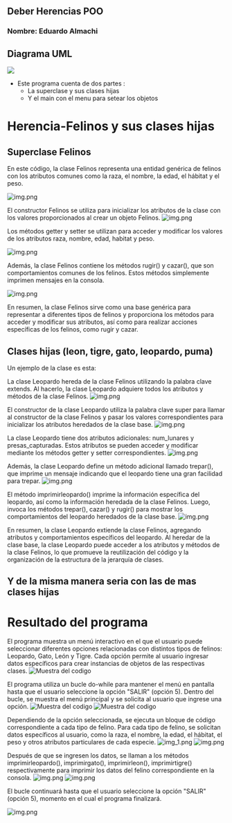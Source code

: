 ## Deber Herencias POO

### Nombre: Eduardo Almachi

## Diagrama UML

![](imagenesreadme/UML.png)

- Este programa cuenta de dos partes :
    - La superclase y sus clases hijas
    - Y el main con el menu para setear los objetos

# Herencia-Felinos y sus clases hijas
## Superclase Felinos
En este código, la clase Felinos representa una entidad genérica de felinos con los atributos comunes como la raza, el nombre, la edad, el hábitat y el peso.

![img.png](imagenesreadme/14.png)

El constructor Felinos se utiliza para inicializar los atributos de la clase con los valores proporcionados al crear un objeto Felinos.
![img.png](imagenesreadme/img15.png)

Los métodos getter y setter se utilizan para acceder y modificar los valores de los atributos raza, nombre, edad, habitat y peso.

![img.png](imagenesreadme/16.png)

Además, la clase Felinos contiene los métodos rugir() y cazar(), que son comportamientos comunes de los felinos. Estos métodos simplemente imprimen mensajes en la consola.

![img.png](imagenesreadme/17.png)

En resumen, la clase Felinos sirve como una base genérica para representar a diferentes tipos de felinos y proporciona los métodos para acceder y modificar sus atributos, así como para realizar acciones específicas de los felinos, como rugir y cazar.
## Clases hijas (leon, tigre, gato, leopardo, puma)
Un ejemplo de la clase es esta: 

La clase Leopardo hereda de la clase Felinos utilizando la palabra clave extends. Al hacerlo, la clase Leopardo adquiere todos los atributos y métodos de la clase Felinos.
![img.png](imagenesreadme/18.png)

El constructor de la clase Leopardo utiliza la palabra clave super para llamar al constructor de la clase Felinos y pasar los valores correspondientes para inicializar los atributos heredados de la clase base.
![img.png](imagenesreadme/19.png)

La clase Leopardo tiene dos atributos adicionales: num_lunares y presas_capturadas. Estos atributos se pueden acceder y modificar mediante los métodos getter y setter correspondientes.
![img.png](imagenesreadme/20.png)

Además, la clase Leopardo define un método adicional llamado trepar(), que imprime un mensaje indicando que el leopardo tiene una gran facilidad para trepar.
![img.png](imagenesreadme/21.png)

El método imprimirleopardo() imprime la información específica del leopardo, así como la información heredada de la clase Felinos. Luego, invoca los métodos trepar(), cazar() y rugir() para mostrar los comportamientos del leopardo heredados de la clase base.
![img.png](imagenesreadme/22.png)

En resumen, la clase Leopardo extiende la clase Felinos, agregando atributos y comportamientos específicos del leopardo. Al heredar de la clase base, la clase Leopardo puede acceder a los atributos y métodos de la clase Felinos, lo que promueve la reutilización del código y la organización de la estructura de la jerarquía de clases.

Y de la misma manera seria con las de mas clases hijas
---
# Resultado del programa
El programa muestra un menú interactivo en el que el usuario puede seleccionar diferentes opciones relacionadas con distintos tipos de felinos: Leopardo, Gato, León y Tigre. Cada opción permite al usuario ingresar datos específicos para crear instancias de objetos de las respectivas clases.
![Muestra del codigo](imagenesreadme/1.png)

El programa utiliza un bucle do-while para mantener el menú en pantalla hasta que el usuario seleccione la opción "SALIR" (opción 5). Dentro del bucle, se muestra el menú principal y se solicita al usuario que ingrese una opción.
![Muestra del codigo](imagenesreadme/2.png)
![Muestra del codigo](imagenesreadme/3.png)

Dependiendo de la opción seleccionada, se ejecuta un bloque de código correspondiente a cada tipo de felino. Para cada tipo de felino, se solicitan datos específicos al usuario, como la raza, el nombre, la edad, el hábitat, el peso y otros atributos particulares de cada especie.
![img_1.png](imagenesreadme/img_1.png)
![img.png](imagenesreadme/12.png)

Después de que se ingresen los datos, se llaman a los métodos imprimirleopardo(), imprimirgato(), imprimirleon(), imprimirtigre() respectivamente para imprimir los datos del felino correspondiente en la consola.
![img.png](imagenesreadme/6.png)
![img.png](imagenesreadme/123.png)

El bucle continuará hasta que el usuario seleccione la opción "SALIR" (opción 5), momento en el cual el programa finalizará.

![img.png](imagenesreadme/1234.png)